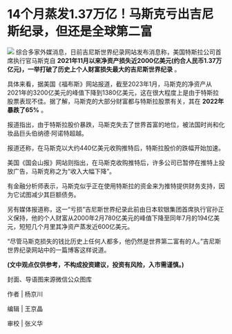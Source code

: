 # 14个月蒸发1.37万亿！马斯克亏出吉尼斯纪录，但还是全球第二富

![](https://inews.gtimg.com/newsapp_bt/0/15549147017/1000)
综合多家外媒消息，日前吉尼斯世界纪录网站发布消息称，美国特斯拉公司首席执行官马斯克自
**2021年11月以来净资产损失近2000亿美元(约合人民币1.37万亿元)，一举打破了历史上个人财富损失最大的吉尼斯世界纪录** 。

具体来看，据美国《福布斯》网站报道，截至2023年1月，马斯克的净资产从2021年的3200亿美元的峰值下降到1380亿美元，这在很大程度上是由于特斯拉股票表现不佳。据了解，马斯克的大部分财富都与特斯拉股票有关，其在
**2022年暴跌了65%** 。

报道指出，由于特斯拉股价暴跌，马斯克失去了世界首富的地位，被法国时尚和化妆品巨头伯纳德·阿诺特超越。

报道还称，在马斯克以大约440亿美元收购推特后，特斯拉股价的跌幅开始加速。

美国《国会山报》网站则指出，在马斯克收购推特后，许多公司已暂停在推特上投放广告，马斯克称之为“收入大幅下降”。

有金融分析师表示，马斯克似乎正在使用特斯拉的资金来为推特提供财务支持，因为它试图减少其巨额债务。

另有媒体报道称，这一“亏损”吉尼斯世界纪录此前由日本软银集团首席执行官孙正义保持，他的个人财富从2000年2月780亿美元的峰值下降至同年7月的194亿美元，短短几个月里其净资产蒸发近600亿美元。

“尽管马斯克损失的钱比历史上任何人都多，他仍然是世界第二富有的人。”吉尼斯世界纪录网站中的一篇博客这样说道。

**(文中观点仅供参考，不构成投资建议，投资有风险，入市需谨慎。)**

封面、导语图来源微信公众图库

作者 | 杨京川

编辑 | 王京晶

审校 | 张义华

